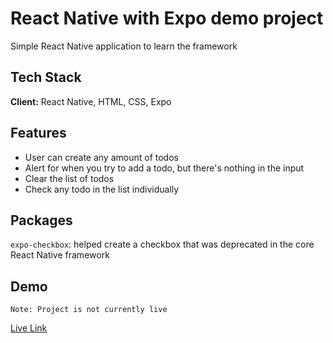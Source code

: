 # React Native with Expo demo project

Simple React Native application to learn the framework

## Tech Stack

**Client:** React Native, HTML, CSS, Expo

## Features

-   User can create any amount of todos
-   Alert for when you try to add a todo, but there's nothing in the input
-   Clear the list of todos
-   Check any todo in the list individually

## Packages

`expo-checkbox`: helped create a checkbox that was deprecated in the core React Native framework

## Demo

`Note: Project is not currently live`

[Live Link]("")
